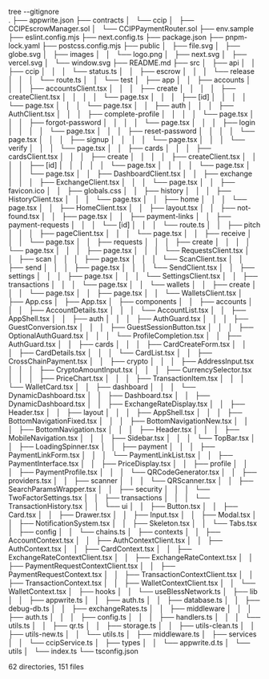 tree --gitignore                    
.
├── appwrite.json
├── contracts
│   └── ccip
│       ├── CCIPEscrowManager.sol
│       └── CCIPPaymentRouter.sol
├── env.sample
├── eslint.config.mjs
├── next.config.ts
├── package.json
├── pnpm-lock.yaml
├── postcss.config.mjs
├── public
│   ├── file.svg
│   ├── globe.svg
│   ├── images
│   │   └── logo.png
│   ├── next.svg
│   ├── vercel.svg
│   └── window.svg
├── README.md
├── src
│   ├── api
│   │   ├── ccip
│   │   │   └── status.ts
│   │   ├── escrow
│   │   │   └── release
│   │   │       └── route.ts
│   │   └── test
│   ├── app
│   │   ├── accounts
│   │   │   ├── accountsClient.tsx
│   │   │   ├── create
│   │   │   │   ├── createClient.tsx
│   │   │   │   └── page.tsx
│   │   │   ├── [id]
│   │   │   │   └── page.tsx
│   │   │   └── page.tsx
│   │   ├── auth
│   │   │   ├── AuthClient.tsx
│   │   │   ├── complete-profile
│   │   │   │   └── page.tsx
│   │   │   ├── forgot-password
│   │   │   │   └── page.tsx
│   │   │   ├── login
│   │   │   │   └── page.tsx
│   │   │   ├── reset-password
│   │   │   │   └── page.tsx
│   │   │   ├── signup
│   │   │   │   └── page.tsx
│   │   │   └── verify
│   │   │       └── page.tsx
│   │   ├── cards
│   │   │   ├── cardsClient.tsx
│   │   │   ├── create
│   │   │   │   ├── createClient.tsx
│   │   │   │   ├── [id]
│   │   │   │   │   └── page.tsx
│   │   │   │   └── page.tsx
│   │   │   └── page.tsx
│   │   ├── DashboardClient.tsx
│   │   ├── exchange
│   │   │   ├── ExchangeClient.tsx
│   │   │   └── page.tsx
│   │   ├── favicon.ico
│   │   ├── globals.css
│   │   ├── history
│   │   │   ├── HistoryClient.tsx
│   │   │   └── page.tsx
│   │   ├── home
│   │   │   └── page.tsx
│   │   ├── HomeClient.tsx
│   │   ├── layout.tsx
│   │   ├── not-found.tsx
│   │   ├── page.tsx
│   │   ├── payment-links
│   │   ├── payment-requests
│   │   │   └── [id]
│   │   │       └── route.ts
│   │   ├── pitch
│   │   │   ├── pageClient.tsx
│   │   │   └── page.tsx
│   │   ├── receive
│   │   │   └── page.tsx
│   │   ├── requests
│   │   │   ├── create
│   │   │   │   └── page.tsx
│   │   │   ├── page.tsx
│   │   │   └── RequestsClient.tsx
│   │   ├── scan
│   │   │   ├── page.tsx
│   │   │   └── ScanClient.tsx
│   │   ├── send
│   │   │   ├── page.tsx
│   │   │   └── SendClient.tsx
│   │   ├── settings
│   │   │   ├── page.tsx
│   │   │   └── SettingsClient.tsx
│   │   ├── transactions
│   │   │   └── page.tsx
│   │   └── wallets
│   │       ├── create
│   │       │   └── page.tsx
│   │       ├── page.tsx
│   │       └── WalletsClient.tsx
│   ├── App.css
│   ├── App.tsx
│   ├── components
│   │   ├── accounts
│   │   │   ├── AccountDetails.tsx
│   │   │   └── AccountList.tsx
│   │   ├── AppShell.tsx
│   │   ├── auth
│   │   │   ├── AuthGuard.tsx
│   │   │   ├── GuestConversion.tsx
│   │   │   ├── GuestSessionButton.tsx
│   │   │   ├── OptionalAuthGuard.tsx
│   │   │   └── ProfileCompletion.tsx
│   │   ├── AuthGuard.tsx
│   │   ├── cards
│   │   │   ├── CardCreateForm.tsx
│   │   │   ├── CardDetails.tsx
│   │   │   └── CardList.tsx
│   │   ├── CrossChainPayment.tsx
│   │   ├── crypto
│   │   │   ├── AddressInput.tsx
│   │   │   ├── CryptoAmountInput.tsx
│   │   │   ├── CurrencySelector.tsx
│   │   │   ├── PriceChart.tsx
│   │   │   ├── TransactionItem.tsx
│   │   │   └── WalletCard.tsx
│   │   ├── dashboard
│   │   │   └── DynamicDashboard.tsx
│   │   ├── Dashboard.tsx
│   │   ├── DynamicDashboard.tsx
│   │   ├── ExchangeRateDisplay.tsx
│   │   ├── Header.tsx
│   │   ├── layout
│   │   │   ├── AppShell.tsx
│   │   │   ├── BottomNavigationFixed.tsx
│   │   │   ├── BottomNavigationNew.tsx
│   │   │   ├── BottomNavigation.tsx
│   │   │   ├── Header.tsx
│   │   │   ├── MobileNavigation.tsx
│   │   │   ├── Sidebar.tsx
│   │   │   └── TopBar.tsx
│   │   ├── LoadingSpinner.tsx
│   │   ├── payment
│   │   │   ├── PaymentLinkForm.tsx
│   │   │   └── PaymentLinkList.tsx
│   │   ├── PaymentInterface.tsx
│   │   ├── PriceDisplay.tsx
│   │   ├── profile
│   │   │   ├── PaymentProfile.tsx
│   │   │   └── QRCodeGenerator.tsx
│   │   ├── providers.tsx
│   │   ├── scanner
│   │   │   └── QRScanner.tsx
│   │   ├── SearchParamsWrapper.tsx
│   │   ├── security
│   │   │   └── TwoFactorSettings.tsx
│   │   ├── transactions
│   │   │   └── TransactionHistory.tsx
│   │   └── ui
│   │       ├── Button.tsx
│   │       ├── Card.tsx
│   │       ├── Drawer.tsx
│   │       ├── Input.tsx
│   │       ├── Modal.tsx
│   │       ├── NotificationSystem.tsx
│   │       ├── Skeleton.tsx
│   │       └── Tabs.tsx
│   ├── config
│   │   └── chains.ts
│   ├── contexts
│   │   ├── AccountContext.tsx
│   │   ├── AuthContextClient.tsx
│   │   ├── AuthContext.tsx
│   │   ├── CardContext.tsx
│   │   ├── ExchangeRateContextClient.tsx
│   │   ├── ExchangeRateContext.tsx
│   │   ├── PaymentRequestContextClient.tsx
│   │   ├── PaymentRequestContext.tsx
│   │   ├── TransactionContextClient.tsx
│   │   ├── TransactionContext.tsx
│   │   ├── WalletContextClient.tsx
│   │   └── WalletContext.tsx
│   ├── hooks
│   │   └── useBlessNetwork.ts
│   ├── lib
│   │   ├── appwrite.ts
│   │   ├── auth.ts
│   │   ├── database.ts
│   │   ├── debug-db.ts
│   │   ├── exchangeRates.ts
│   │   ├── middleware
│   │   │   ├── auth.ts
│   │   │   ├── config.ts
│   │   │   ├── handlers.ts
│   │   │   └── utils.ts
│   │   ├── qr.ts
│   │   ├── storage.ts
│   │   ├── utils-clean.ts
│   │   ├── utils-new.ts
│   │   └── utils.ts
│   ├── middleware.ts
│   ├── services
│   │   └── ccipService.ts
│   ├── types
│   │   └── appwrite.d.ts
│   └── utils
│       └── index.ts
└── tsconfig.json

62 directories, 151 files
